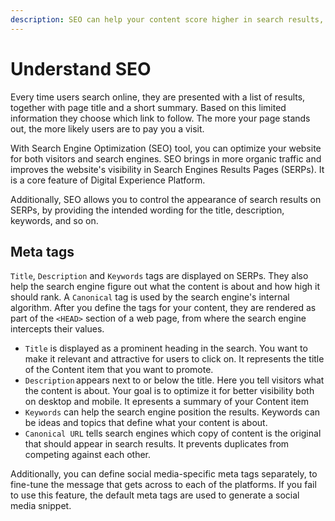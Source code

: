 ```yaml
---
description: SEO can help your content score higher in search results, which leads to greater visibility.
---
```


# Understand SEO

Every time users search online, they are presented with a list of results, 
together with page title and a short summary. 
Based on this limited information they choose which link to follow. 
The more your page stands out, the more likely users are to pay you a visit.

With Search Engine Optimization (SEO) tool, you can optimize your website for both 
visitors and search engines. 
SEO brings in more organic traffic and improves the website's visibility in 
Search Engines Results Pages (SERPs). 
It is a core feature of Digital Experience Platform. 

Additionally, SEO allows you to control the appearance of search results on SERPs, by 
providing the intended wording for the title, description, keywords, and so on.

## Meta tags

`Title`, `Description` and `Keywords` tags are displayed on SERPs.
They also help the search engine figure out what the content is about and how 
high it should rank. 
A `Canonical` tag is used by the search engine's internal algorithm. 
After you define the tags for your content, they are rendered as part of the `<HEAD>` 
section of a web page, from where the search engine intercepts their values.

- `Title` is displayed as a prominent heading in the search. You want to make it relevant and attractive for users to click on. It represents the title of the Content item that you want to promote.
- `Description` appears next to or below the title. Here you tell visitors what the content is about. Your goal is to optimize it for better visibility both on desktop and mobile.  It epresents a summary of your Content item
- `Keywords` can help the search engine position the results. Keywords can be ideas and topics that define what your content is about.
- `Canonical URL` tells search engines which copy of content is the original that should appear in search results. It prevents duplicates from competing against each other.

Additionally, you can define social media-specific meta tags separately, 
to fine-tune the message that gets across to each of the platforms. 
If you fail to use this feature, the default meta tags are used to generate 
a social media snippet.
